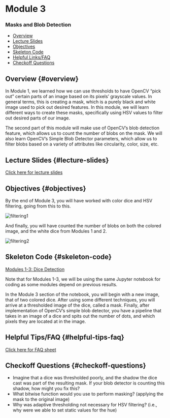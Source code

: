 # Module 3

### Masks and Blob Detection

- [Overview](#overview)
- [Lecture Slides](#lecture-slides)
- [Objectives](#objectives)
- [Skeleton Code](#skeleton-code)
- [Helpful Links/FAQ](#helpful-tips-faq)
- [Checkoff Questions](#checkoff-questions)

## Overview {#overview}

In Module 1, we learned how we can use thresholds to have OpenCV “pick out” certain parts of an image based on its pixels’ grayscale values. In general terms, this is creating a mask, which is a purely black and white image used to pick out desired features. In this module, we will learn different ways to create these masks, specifically using HSV values to filter out desired parts of our image.

The second part of this module will make use of OpenCV’s blob detection feature, which allows us to count the number of blobs on the mask. We will also learn OpenCV’s Simple Blob Detector parameters, which allow us to filter blobs based on a variety of attributes like circularity, color, size, etc.

## Lecture Slides {#lecture-slides}

[Click here for lecture slides](https://docs.google.com/presentation/d/1XfI1txHgtaMa7_NAAd37OG5br-U1x2tV51z1D6oa2p8/edit?usp=drive_link)

## Objectives {#objectives}

By the end of Module 3, you will have worked with color dice and HSV filtering, going from this to this.

![filtering1](images/image3.png)

And finally, you will have counted the number of blobs on both the colored image, and the white dice from Modules 1 and 2.

![filtering2](images/image4.png)

## Skeleton Code {#skeleton-code}

[Modules 1-3: Dice Detection](https://colab.research.google.com/drive/1enqrfz7Y4wEG6Qgae1qbllJe3fynSznn?usp=sharing)

Note that for Modules 1-3, we will be using the same Jupyter notebook for coding as some modules depend on previous results.

In the Module 3 section of the notebook, you will begin with a new image, that of two colored dice. After using some different techniques, you will arrive at a thresholded image of the dice, called a mask. Finally, after implementation of OpenCV’s simple blob detector, you have a pipeline that takes in an image of a dice and spits out the number of dots, and which pixels they are located at in the image.

## Helpful Tips/FAQ {#helpful-tips-faq}

[Click here for FAQ sheet](https://docs.google.com/document/u/0/d/1lUnK5WOirf125nsWOR8H8y9OeY6WMU5Oy9NtQBtFl_8/edit)

## Checkoff Questions {#checkoff-questions}

- Imagine that a dice was thresholded poorly, and the shadow the dice cast was part of the resulting mask. If your blob detector is counting this shadow, how might you fix this?
- What bitwise function would you use to perform masking? (applying the mask to the original image)
- Why was adaptive thresholding not necessary for HSV filtering? (i.e., why were we able to set static values for the hue)
